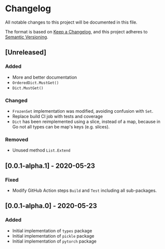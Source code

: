 # Changelog
All notable changes to this project will be documented in this file.

The format is based on [Keep a Changelog](https://keepachangelog.com/en/1.0.0/),
and this project adheres to [Semantic Versioning](https://semver.org/spec/v2.0.0.html).

## [Unreleased]
### Added
- More and better documentation
- `OrderedDict.MustGet()`
- `Dict.MustGet()`

### Changed
- `FrozenSet` implementation was modified, avoiding confusion with `Set`.
- Replace build CI job with tests and coverage
- `Dict` has been reimplemented using a slice, instead of a map, because in Go
  not all types can be map's keys (e.g. slices).

### Removed
- Unused method `List.Extend`

## [0.0.1-alpha.1] - 2020-05-23
### Fixed
- Modify GitHub Action steps `Build` and `Test` including all sub-packages.

## [0.0.1-alpha.0] - 2020-05-23
### Added
- Initial implementation of `types` package
- Initial implementation of `pickle` package
- Initial implementation of `pytorch` package
